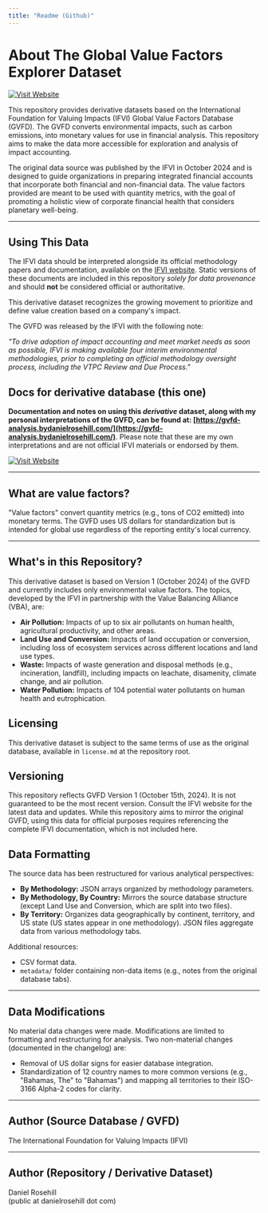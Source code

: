 ```yaml
---
title: "Readme (Github)"
---
```

# About The Global Value Factors Explorer Dataset

[![Visit Website](https://img.shields.io/badge/Visit%20Website-blue)](https://gvfd-analysis.bydanielrosehill.com/)

This repository provides derivative datasets based on the International Foundation for Valuing Impacts (IFVI) Global Value Factors Database (GVFD). The GVFD converts environmental impacts, such as carbon emissions, into monetary values for use in financial analysis.  This repository aims to make the data more accessible for exploration and analysis of impact accounting.  

The original data source was published by the IFVI in October 2024 and is designed to guide organizations in preparing integrated financial accounts that incorporate both financial and non-financial data.  The value factors provided are meant to be used with quantity metrics, with the goal of promoting a holistic view of corporate financial health that considers planetary well-being.

---

## Using This Data

The IFVI data should be interpreted alongside its official methodology papers and documentation, available on the [IFVI website](https://www.ifvi.org). Static versions of these documents are included in this repository *solely for data provenance* and should **not** be considered official or authoritative.

This derivative dataset recognizes the growing movement to prioritize and define value creation based on a company's impact.

The GVFD was released by the IFVI with the following note:

*"To drive adoption of impact accounting and meet market needs as soon as possible, IFVI is making available four interim environmental methodologies, prior to completing an official methodology oversight process, including the VTPC Review and Due Process."*

## Docs for derivative database (this one)

**Documentation and notes on using this *derivative* dataset, along with my personal interpretations of the GVFD, can be found at: [https://gvfd-analysis.bydanielrosehill.com/](https://gvfd-analysis.bydanielrosehill.com/)**.  Please note that these are my own interpretations and are not official IFVI materials or endorsed by them.

[![Visit Website](https://img.shields.io/badge/Visit%20Website-blue)](https://gvfd-analysis.bydanielrosehill.com/)

---

## What are value factors?

"Value factors" convert quantity metrics (e.g., tons of CO2 emitted) into monetary terms. The GVFD uses US dollars for standardization but is intended for global use regardless of the reporting entity's local currency.

---

## What's in this Repository?

This derivative dataset is based on Version 1 (October 2024) of the GVFD and currently includes only environmental value factors.  The topics, developed by the IFVI in partnership with the Value Balancing Alliance (VBA), are:

* **Air Pollution:** Impacts of up to six air pollutants on human health, agricultural productivity, and other areas.
* **Land Use and Conversion:** Impacts of land occupation or conversion, including loss of ecosystem services across different locations and land use types.
* **Waste:** Impacts of waste generation and disposal methods (e.g., incineration, landfill), including impacts on leachate, disamenity, climate change, and air pollution.
* **Water Pollution:** Impacts of 104 potential water pollutants on human health and eutrophication.


## Licensing

This derivative dataset is subject to the same terms of use as the original database, available in `license.md` at the repository root.


## Versioning

This repository reflects GVFD Version 1 (October 15th, 2024).  It is not guaranteed to be the most recent version.  Consult the IFVI website for the latest data and updates.  While this repository aims to mirror the original GVFD, using this data for official purposes requires referencing the complete IFVI documentation, which is not included here.


## Data Formatting

The source data has been restructured for various analytical perspectives:

* **By Methodology:** JSON arrays organized by methodology parameters.
* **By Methodology, By Country:** Mirrors the source database structure (except Land Use and Conversion, which are split into two files).
* **By Territory:**  Organizes data geographically by continent, territory, and US state (US states appear in one methodology). JSON files aggregate data from various methodology tabs.

Additional resources:

* CSV format data.
* `metadata/` folder containing non-data items (e.g., notes from the original database tabs).

---

## Data Modifications

No material data changes were made.  Modifications are limited to formatting and restructuring for analysis.  Two non-material changes (documented in the changelog) are:

* Removal of US dollar signs for easier database integration.
* Standardization of 12 country names to more common versions (e.g., "Bahamas, The" to "Bahamas") and mapping all territories to their ISO-3166 Alpha-2 codes for clarity.

---

## Author (Source Database / GVFD)

The International Foundation for Valuing Impacts (IFVI)

---

## Author (Repository / Derivative Dataset)

Daniel Rosehill  
(public at danielrosehill dot com)
